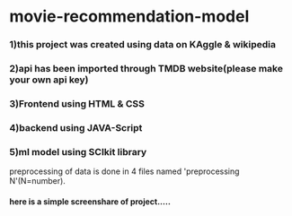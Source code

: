 # movie-recommendation-model
### 1)this project was created using data on KAggle & wikipedia
### 2)api has been imported through TMDB website(please make your own api key)
### 3)Frontend using HTML & CSS
### 4)backend using JAVA-Script
### 5)ml model using SCIkit library 

preprocessing of data is done in 4 files named 'preprocessing N'(N=number). 
#### here is a simple screenshare of project.....


